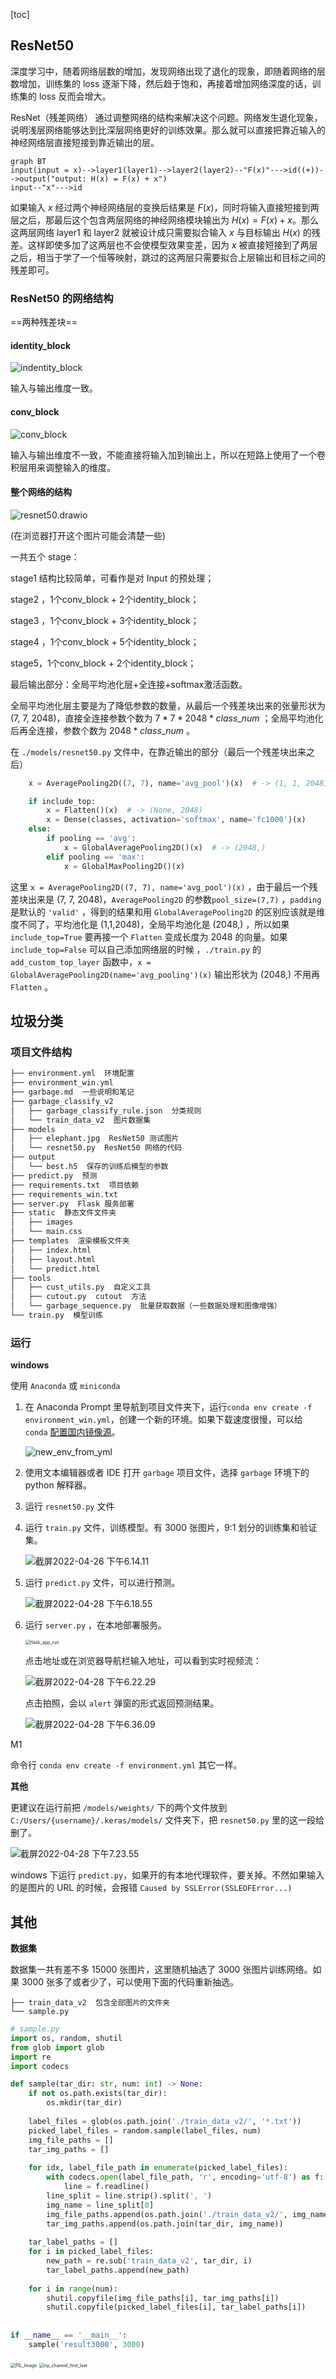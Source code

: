[toc]

## ResNet50

深度学习中，随着网络层数的增加，发现网络出现了退化的现象，即随着网络的层数增加，训练集的 loss 逐渐下降，然后趋于饱和，再接着增加网络深度的话，训练集的 loss 反而会增大。

ResNet（残差网络） 通过调整网络的结构来解决这个问题。网络发生退化现象，说明浅层网络能够达到比深层网络更好的训练效果。那么就可以直接把靠近输入的神经网络层直接短接到靠近输出的层。

```mermaid
graph BT
input(input = x)-->layer1(layer1)-->layer2(layer2)--"F(x)"--->id((+))-->output("output: H(x) = F(x) + x")
input--"x"--->id
```

如果输入 $x$ 经过两个神经网络层的变换后结果是 $F(x)$，同时将输入直接短接到两层之后，那最后这个包含两层网络的神经网络模块输出为 $H(x)=F(x)+x$。那么这两层网络 layer1 和 layer2 就被设计成只需要拟合输入 $x$ 与目标输出 $H(x)$ 的残差。这样即使多加了这两层也不会使模型效果变差，因为 $x$ 被直接短接到了两层之后，相当于学了一个恒等映射，跳过的这两层只需要拟合上层输出和目标之间的残差即可。

### ResNet50 的网络结构

==两种残差块==

#### identity_block

![indentity_block](https://note-pics-1305201806.cos.ap-nanjing.myqcloud.com/2022/04/23/230147.png)

输入与输出维度一致。

#### conv_block

![conv_block](https://note-pics-1305201806.cos.ap-nanjing.myqcloud.com/2022/04/23/230353.png)

输入与输出维度不一致，不能直接将输入加到输出上，所以在短路上使用了一个卷积层用来调整输入的维度。

#### 整个网络的结构

![resnet50.drawio](https://note-pics-1305201806.cos.ap-nanjing.myqcloud.com/2022/04/28/072300.svg)

(在浏览器打开这个图片可能会清楚一些)

一共五个 stage：

stage1 结构比较简单，可看作是对 Input 的预处理；

stage2 ，1个conv_block + 2个identity_block；

stage3 ，1个conv_block + 3个identity_block；

stage4 ，1个conv_block + 5个identity_block；

stage5，1个conv_block + 2个identity_block；

最后输出部分：全局平均池化层+全连接+softmax激活函数。

全局平均池化层主要是为了降低参数的数量，从最后一个残差块出来的张量形状为 (7, 7, 2048)，直接全连接参数个数为 $7*7*2048*class\_num$ ；全局平均池化后再全连接，参数个数为 $2048*class\_num$ 。

在 `./models/resnet50.py` 文件中，在靠近输出的部分（最后一个残差块出来之后）

```python
    x = AveragePooling2D((7, 7), name='avg_pool')(x)  # -> (1, 1, 2048)

    if include_top:
        x = Flatten()(x)  # -> (None, 2048)
        x = Dense(classes, activation='softmax', name='fc1000')(x)
    else:
        if pooling == 'avg':
            x = GlobalAveragePooling2D()(x)  # -> (2048,)
        elif pooling == 'max':
            x = GlobalMaxPooling2D()(x)
```

这里 `x = AveragePooling2D((7, 7), name='avg_pool')(x)` ，由于最后一个残差块出来是 (7, 7, 2048)，`AveragePooling2D` 的参数`pool_size=(7,7)` ，`padding` 是默认的 `'valid'` ，得到的结果和用 `GlobalAveragePooling2D` 的区别应该就是维度不同了，平均池化是 (1,1,2048)，全局平均池化是 (2048,) ，所以如果 `include_top=True` 要再接一个 `Flatten` 变成长度为 2048 的向量。如果 `include_top=False` 可以自己添加网络层的时候 ，`./train.py` 的 `add_custom_top_layer` 函数中，`x = GlobalAveragePooling2D(name='avg_pooling')(x)` 输出形状为 (2048,) 不用再 `Flatten` 。

## 垃圾分类

### 项目文件结构

```bash
├── environment.yml  环境配置
├── environment_win.yml
├── garbage.md  一些说明和笔记
├── garbage_classify_v2
│   ├── garbage_classify_rule.json  分类规则
│   └── train_data_v2  图片数据集
├── models
│   ├── elephant.jpg  ResNet50 测试图片
│   └── resnet50.py  ResNet50 网络的代码
├── output
│   └── best.h5  保存的训练后模型的参数
├── predict.py  预测
├── requirements.txt  项目依赖
├── requirements_win.txt
├── server.py  Flask 服务部署
├── static  静态文件文件夹
│   ├── images
│   └── main.css
├── templates  渲染模板文件夹
│   ├── index.html
│   ├── layout.html
│   └── predict.html
├── tools
│   ├── cust_utils.py  自定义工具
│   ├── cutout.py  cutout  方法
│   └── garbage_sequence.py  批量获取数据（一些数据处理和图像增强）
└── train.py  模型训练
```

### 运行

**windows**

使用 `Anaconda` 或 `miniconda`

1. 在 Anaconda Prompt 里导航到项目文件夹下，运行`conda env create -f environment_win.yml`，创建一个新的环境。如果下载速度很慢，可以给 `conda` [配置国内镜像源](https://blog.csdn.net/weixin_44055306/article/details/121174336)。

   ![new_env_from_yml](https://note-pics-1305201806.cos.ap-nanjing.myqcloud.com/2022/04/28/181101.png)

2. 使用文本编辑器或者 IDE 打开 `garbage` 项目文件，选择 `garbage` 环境下的 python 解释器。

3. 运行 `resnet50.py` 文件

4. 运行 `train.py` 文件，训练模型。有 3000 张图片，9:1 划分的训练集和验证集。

   ![截屏2022-04-26 下午6.14.11](https://note-pics-1305201806.cos.ap-nanjing.myqcloud.com/2022/04/28/181722.png)

5. 运行 `predict.py` 文件，可以进行预测。

   ![截屏2022-04-28 下午6.18.55](https://note-pics-1305201806.cos.ap-nanjing.myqcloud.com/2022/04/28/181920.png)

6. 运行 `server.py` ，在本地部署服务。

   <img src="https://note-pics-1305201806.cos.ap-nanjing.myqcloud.com/2022/04/28/204843.png" alt="flask_app_run" style="zoom:50%;" />

   点击地址或在浏览器导航栏输入地址，可以看到实时视频流：

   ![截屏2022-04-28 下午6.22.29](https://note-pics-1305201806.cos.ap-nanjing.myqcloud.com/2022/04/28/182759.png)

   点击拍照，会以 `alert` 弹窗的形式返回预测结果。

   ![截屏2022-04-28 下午6.36.09](https://note-pics-1305201806.cos.ap-nanjing.myqcloud.com/2022/04/28/183835.png)

M1

命令行 `conda env create -f environment.yml` 其它一样。

**其他**

更建议在运行前把 `/models/weights/` 下的两个文件放到 `C:/Users/{username}/.keras/models/` 文件夹下，把 `resnet50.py` 里的这一段给删了。

![截屏2022-04-28 下午7.23.55](https://note-pics-1305201806.cos.ap-nanjing.myqcloud.com/2022/04/28/192956.png)



windows 下运行 `predict.py`，如果开的有本地代理软件，要关掉。不然如果输入的是图片的 URL 的时候，会报错 `Caused by SSLError(SSLEOFError...)`





## 其他

**数据集**

数据集一共有差不多 15000 张图片，这里随机抽选了 3000 张图片训练网络。如果 3000 张多了或者少了，可以使用下面的代码重新抽选。

```
├── train_data_v2  包含全部图片的文件夹
└── sample.py
```

```python
# sample.py
import os, random, shutil
from glob import glob
import re
import codecs

def sample(tar_dir: str, num: int) -> None:
    if not os.path.exists(tar_dir):
        os.mkdir(tar_dir)
        
    label_files = glob(os.path.join('./train_data_v2/', '*.txt'))
    picked_label_files = random.sample(label_files, num)
    img_file_paths = []
    tar_img_paths = []
    
    for idx, label_file_path in enumerate(picked_label_files):
        with codecs.open(label_file_path, 'r', encoding='utf-8') as f:
            line = f.readline()
        line_split = line.strip().split(', ')
        img_name = line_split[0]
        img_file_paths.append(os.path.join('./train_data_v2/', img_name))
        tar_img_paths.append(os.path.join(tar_dir, img_name))
        
    tar_label_paths = []
    for i in picked_label_files:
        new_path = re.sub('train_data_v2', tar_dir, i)
        tar_label_paths.append(new_path)
        
    for i in range(num):
        shutil.copyfile(img_file_paths[i], tar_img_paths[i])
        shutil.copyfile(picked_label_files[i], tar_label_paths[i])
        
        
if __name__ == '__main__':
    sample('result3000', 3000)
```







<img src="https://note-pics-1305201806.cos.ap-nanjing.myqcloud.com/2022/04/28/194457.png" alt="PIL_Image" style="zoom:50%;" />





<img src="https://note-pics-1305201806.cos.ap-nanjing.myqcloud.com/2022/04/28/194305.png" alt="np_channel_first_last" style="zoom:50%;" />

